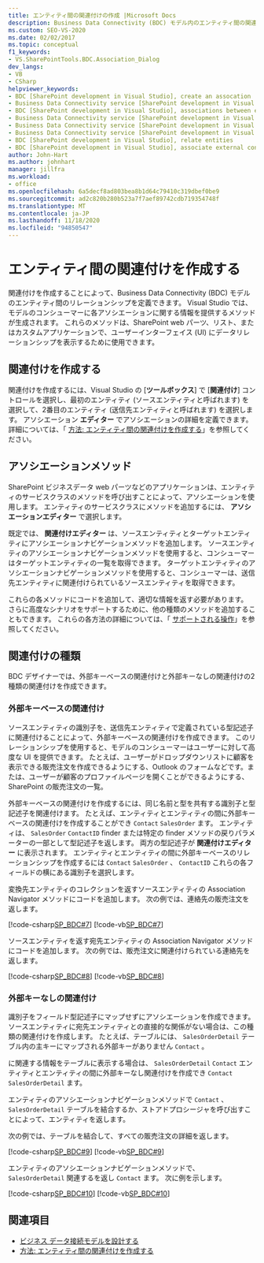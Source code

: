 ```yaml
---
title: エンティティ間の関連付けの作成 |Microsoft Docs
description: Business Data Connectivity (BDC) モデル内のエンティティ間の関連付けを作成します。 アソシエーションのメソッドと型の関連付けについて説明します。
ms.custom: SEO-VS-2020
ms.date: 02/02/2017
ms.topic: conceptual
f1_keywords:
- VS.SharePointTools.BDC.Association_Dialog
dev_langs:
- VB
- CSharp
helpviewer_keywords:
- BDC [SharePoint development in Visual Studio], create an assocation
- Business Data Connectivity service [SharePoint development in Visual Studio], associations between entities
- BDC [SharePoint development in Visual Studio], associations between entities
- Business Data Connectivity service [SharePoint development in Visual Studio], create an assocation
- Business Data Connectivity service [SharePoint development in Visual Studio], associate external content types
- Business Data Connectivity service [SharePoint development in Visual Studio], relate entities
- BDC [SharePoint development in Visual Studio], relate entities
- BDC [SharePoint development in Visual Studio], associate external content types
author: John-Hart
ms.author: johnhart
manager: jillfra
ms.workload:
- office
ms.openlocfilehash: 6a5decf8ad803bea8b1d64c79410c319dbef0be9
ms.sourcegitcommit: ad2c820b280b523a7f7aef89742cdb719354748f
ms.translationtype: MT
ms.contentlocale: ja-JP
ms.lasthandoff: 11/18/2020
ms.locfileid: "94850547"
---
```

# <a name="create-an-association-between-entities"></a>エンティティ間の関連付けを作成する
  関連付けを作成することによって、Business Data Connectivity (BDC) モデルのエンティティ間のリレーションシップを定義できます。 Visual Studio では、モデルのコンシューマーに各アソシエーションに関する情報を提供するメソッドが生成されます。 これらのメソッドは、SharePoint web パーツ、リスト、またはカスタムアプリケーションで、ユーザーインターフェイス (UI) にデータリレーションシップを表示するために使用できます。

## <a name="create-an-association"></a>関連付けを作成する
 関連付けを作成するには、Visual Studio の [**ツールボックス**] で [**関連付け**] コントロールを選択し、最初のエンティティ (ソースエンティティと呼ばれます) を選択して、2番目のエンティティ (送信先エンティティと呼ばれます) を選択します。 アソシエーション **エディター** でアソシエーションの詳細を定義できます。 詳細については、「 [方法: エンティティ間の関連付けを作成する](../sharepoint/how-to-create-an-association-between-entities.md)」を参照してください。

## <a name="association-methods"></a>アソシエーションメソッド
 SharePoint ビジネスデータ web パーツなどのアプリケーションは、エンティティのサービスクラスのメソッドを呼び出すことによって、アソシエーションを使用します。 エンティティのサービスクラスにメソッドを追加するには、 **アソシエーションエディター** で選択します。

 既定では、 **関連付けエディター** は、ソースエンティティとターゲットエンティティにアソシエーションナビゲーションメソッドを追加します。 ソースエンティティのアソシエーションナビゲーションメソッドを使用すると、コンシューマーはターゲットエンティティの一覧を取得できます。 ターゲットエンティティのアソシエーションナビゲーションメソッドを使用すると、コンシューマーは、送信先エンティティに関連付けられているソースエンティティを取得できます。

 これらの各メソッドにコードを追加して、適切な情報を返す必要があります。 さらに高度なシナリオをサポートするために、他の種類のメソッドを追加することもできます。 これらの各方法の詳細については、「 [サポートされる操作](/previous-versions/office/developer/sharepoint-2010/ee557363(v=office.14))」を参照してください。

## <a name="types-of-associations"></a>関連付けの種類
 BDC デザイナーでは、外部キーベースの関連付けと外部キーなしの関連付けの2種類の関連付けを作成できます。

### <a name="foreign-key-based-association"></a>外部キーベースの関連付け
 ソースエンティティの識別子を、送信先エンティティで定義されている型記述子に関連付けることによって、外部キーベースの関連付けを作成できます。 このリレーションシップを使用すると、モデルのコンシューマーはユーザーに対して高度な UI を提供できます。 たとえば、ユーザーがドロップダウンリストに顧客を表示できる販売注文を作成できるようにする、Outlook のフォームなどです。または、ユーザーが顧客のプロファイルページを開くことができるようにする、SharePoint の販売注文の一覧。

 外部キーベースの関連付けを作成するには、同じ名前と型を共有する識別子と型記述子を関連付けます。 たとえば、エンティティとエンティティの間に外部キーベースの関連付けを作成することができ `Contact` `SalesOrder` ます。 エンティティは、 `SalesOrder` `ContactID` finder または特定の finder メソッドの戻りパラメーターの一部として型記述子を返します。 両方の型記述子が **関連付けエディター** に表示されます。 エンティティとエンティティの間に外部キーベースのリレーションシップを作成するには `Contact` `SalesOrder` 、 `ContactID` これらの各フィールドの横にある識別子を選択します。

 変換先エンティティのコレクションを返すソースエンティティの Association Navigator メソッドにコードを追加します。 次の例では、連絡先の販売注文を返します。

 [!code-csharp[SP_BDC#7](../sharepoint/codesnippet/CSharp/SP_BDC/bdcmodel1/contactservice.cs#7)]
 [!code-vb[SP_BDC#7](../sharepoint/codesnippet/VisualBasic/sp_bdc/bdcmodel1/contactservice.vb#7)]

 ソースエンティティを返す宛先エンティティの Association Navigator メソッドにコードを追加します。 次の例では、販売注文に関連付けられている連絡先を返します。

 [!code-csharp[SP_BDC#8](../sharepoint/codesnippet/CSharp/SP_BDC/bdcmodel1/salesorderservice.cs#8)]
 [!code-vb[SP_BDC#8](../sharepoint/codesnippet/VisualBasic/sp_bdc/bdcmodel1/salesorderservice.vb#8)]

### <a name="foreign-keyless-association"></a>外部キーなしの関連付け
 識別子をフィールド型記述子にマップせずにアソシエーションを作成できます。 ソースエンティティに宛先エンティティとの直接的な関係がない場合は、この種類の関連付けを作成します。 たとえば、テーブルには、 `SalesOrderDetail` テーブル内の主キーにマップされる外部キーがありません `Contact` 。

 に関連する情報をテーブルに表示する場合は、 `SalesOrderDetail` `Contact` エンティティとエンティティの間に外部キーなし関連付けを作成でき `Contact` `SalesOrderDetail` ます。

 エンティティのアソシエーションナビゲーションメソッドで `Contact` 、 `SalesOrderDetail` テーブルを結合するか、ストアドプロシージャを呼び出すことによって、エンティティを返します。

 次の例では、テーブルを結合して、すべての販売注文の詳細を返します。

 [!code-csharp[SP_BDC#9](../sharepoint/codesnippet/CSharp/SP_BDC/bdcmodel1/contactservice.cs#9)]
 [!code-vb[SP_BDC#9](../sharepoint/codesnippet/VisualBasic/sp_bdc/bdcmodel1/contactservice.vb#9)]

 エンティティのアソシエーションナビゲーションメソッドで、 `SalesOrderDetail` 関連するを返し `Contact` ます。 次に例を示します。

 [!code-csharp[SP_BDC#10](../sharepoint/codesnippet/CSharp/SP_BDC/bdcmodel1/salesorderdetailservice.cs#10)]
 [!code-vb[SP_BDC#10](../sharepoint/codesnippet/VisualBasic/sp_bdc/bdcmodel1/salesorderdetailservice.vb#10)]

## <a name="see-also"></a>関連項目
- [ビジネス データ接続モデルを設計する](../sharepoint/designing-a-business-data-connectivity-model.md)
- [方法: エンティティ間の関連付けを作成する](../sharepoint/how-to-create-an-association-between-entities.md)
